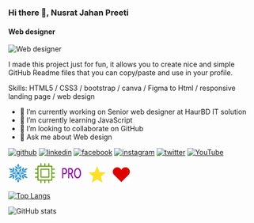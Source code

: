 ### Hi there 👋, Nusrat Jahan Preeti
#### Web designer
![Web designer](https://pbs.twimg.com/profile_images/1769784902961307649/CgDLhcP0.jpg)

I made this project just for fun, it allows you to create nice and simple GitHub Readme files that you can copy/paste and use in your profile.

Skills:  HTML5 / CSS3 / bootstrap / canva / Figma to Html / responsive landing page / web design  

- 🔭 I’m currently working on Senior web designer at HaurBD IT solution 
- 🌱 I’m currently learning JavaScript 
- 👯 I’m looking to collaborate on GitHub 
- 💬 Ask me about Web design 


[<img src='https://cdn.jsdelivr.net/npm/simple-icons@3.0.1/icons/github.svg' alt='github' height='40'>](https://github.com/https://pbs.twimg.com/profile_images/1769784902961307649/CgDLhcP0.jpg)  [<img src='https://cdn.jsdelivr.net/npm/simple-icons@3.0.1/icons/linkedin.svg' alt='linkedin' height='40'>](https://www.linkedin.com/in/https://pbs.twimg.com/profile_images/1769784902961307649/CgDLhcP0.jpg/)  [<img src='https://cdn.jsdelivr.net/npm/simple-icons@3.0.1/icons/facebook.svg' alt='facebook' height='40'>](https://www.facebook.com/https://pbs.twimg.com/profile_images/1769784902961307649/CgDLhcP0.jpg)  [<img src='https://cdn.jsdelivr.net/npm/simple-icons@3.0.1/icons/instagram.svg' alt='instagram' height='40'>](https://www.instagram.com/https://pbs.twimg.com/profile_images/1769784902961307649/CgDLhcP0.jpg/)  [<img src='https://cdn.jsdelivr.net/npm/simple-icons@3.0.1/icons/twitter.svg' alt='twitter' height='40'>](https://twitter.com/https://pbs.twimg.com/profile_images/1769784902961307649/CgDLhcP0.jpg)  [<img src='https://cdn.jsdelivr.net/npm/simple-icons@3.0.1/icons/youtube.svg' alt='YouTube' height='40'>](https://www.youtube.com/channel/https://pbs.twimg.com/profile_images/1769784902961307649/CgDLhcP0.jpg)  

<a href='https://archiveprogram.github.com/'><img src='https://raw.githubusercontent.com/acervenky/animated-github-badges/master/assets/acbadge.gif' width='40' height='40'></a> <a href='https://docs.github.com/en/developers'><img src='https://raw.githubusercontent.com/acervenky/animated-github-badges/master/assets/devbadge.gif' width='40' height='40'></a> <a href='https://github.com/pricing'><img src='https://raw.githubusercontent.com/acervenky/animated-github-badges/master/assets/pro.gif' width='40' height='40'></a> <a href='https://stars.github.com/'><img src='https://raw.githubusercontent.com/acervenky/animated-github-badges/master/assets/starbadge.gif' width='35' height='35'></a> <a href='https://docs.github.com/en/github/supporting-the-open-source-community-with-github-sponsors'><img src='https://raw.githubusercontent.com/acervenky/animated-github-badges/master/assets/sponsorbadge.gif' width='35' height='35'></a> 

[![Top Langs](https://github-readme-stats.vercel.app/api/top-langs/?username=https://pbs.twimg.com/profile_images/1769784902961307649/CgDLhcP0.jpg)](https://github.com/anuraghazra/github-readme-stats)

![GitHub stats](https://github-readme-stats.vercel.app/api?username=https://pbs.twimg.com/profile_images/1769784902961307649/CgDLhcP0.jpg&show_icons=true&count_private=true)  

